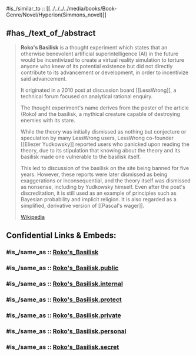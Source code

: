 
#is_/similar_to :: [[../../../../media/books/Book-Genre/Novel/Hyperion(Simmons_novel)]] 

## #has_/text_of_/abstract 

> **Roko's Basilisk** is a thought experiment which states that 
> an otherwise benevolent artificial superintelligence (AI) in the future 
> would be incentivized to create a virtual reality simulation 
> to torture anyone who knew of its potential existence 
> but did not directly contribute to its advancement or development, 
> in order to incentivize said advancement. 
> 
> It originated in a 2010 post at discussion board [[LessWrong]], 
> a technical forum focused on analytical rational enquiry. 
> 
> The thought experiment's name derives from the poster of the article (Roko) 
> and the basilisk, a mythical creature capable of destroying enemies with its stare.
>
> While the theory was initially dismissed as nothing but conjecture 
> or speculation by many LessWrong users, 
> LessWrong co-founder [[Eliezer Yudkowsky]] reported 
> users who panicked upon reading the theory, 
> due to its stipulation that knowing about the theory and its basilisk 
> made one vulnerable to the basilisk itself. 
> 
> This led to discussion of the basilisk on the site being banned for five years. 
> However, these reports were later dismissed as being exaggerations or inconsequential, 
> and the theory itself was dismissed as nonsense, including by Yudkowsky himself. 
> Even after the post's discreditation, 
> it is still used as an example of principles such as Bayesian probability and implicit religion. 
> It is also regarded as a simplified, derivative version of [[Pascal's wager]].
>
> [Wikipedia](https://en.wikipedia.org/wiki/Roko's%20basilisk)


## Confidential Links & Embeds: 

### #is_/same_as :: [Roko's_Basilisk](/_Standards/Technology/IT/Artificial_Intelligence/Roko's_Basilisk.md) 

### #is_/same_as :: [Roko's_Basilisk.public](/_public/Technology/IT/Artificial_Intelligence/Roko's_Basilisk.public.md) 

### #is_/same_as :: [Roko's_Basilisk.internal](/_internal/Technology/IT/Artificial_Intelligence/Roko's_Basilisk.internal.md) 

### #is_/same_as :: [Roko's_Basilisk.protect](/_protect/Technology/IT/Artificial_Intelligence/Roko's_Basilisk.protect.md) 

### #is_/same_as :: [Roko's_Basilisk.private](/_private/Technology/IT/Artificial_Intelligence/Roko's_Basilisk.private.md) 

### #is_/same_as :: [Roko's_Basilisk.personal](/_personal/Technology/IT/Artificial_Intelligence/Roko's_Basilisk.personal.md) 

### #is_/same_as :: [Roko's_Basilisk.secret](/_secret/Technology/IT/Artificial_Intelligence/Roko's_Basilisk.secret.md)

